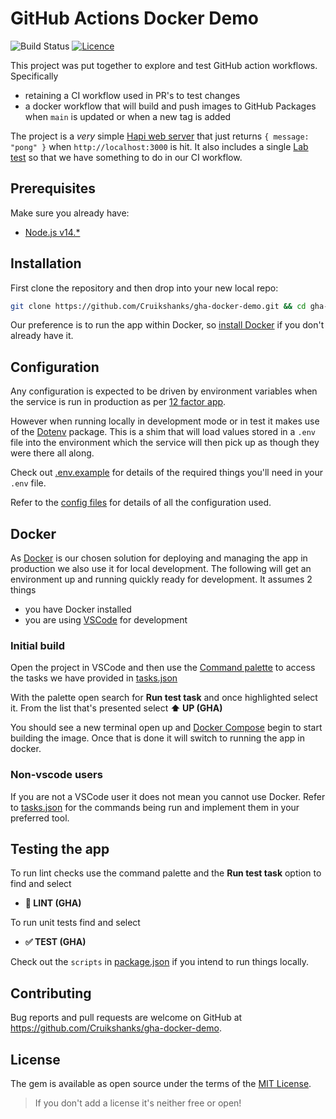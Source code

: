 # GitHub Actions Docker Demo

![Build Status](https://github.com/Cruikshanks/gha-docker-demo/workflows/CI/badge.svg?branch=main)
[![Licence](https://img.shields.io/badge/Licence-MIT-blue.svg)](https://choosealicense.com/licenses/mit/)

This project was put together to explore and test GitHub action workflows. Specifically

- retaining a CI workflow used in PR's to test changes
- a docker workflow that will build and push images to GitHub Packages when `main` is updated or when a new tag is added

The project is a _very_ simple [Hapi web server](https://hapi.dev/) that just returns `{ message: "pong" }` when `http://localhost:3000` is hit. It also includes a single [Lab test](https://hapi.dev/module/lab/) so that we have something to do in our CI workflow.

## Prerequisites

Make sure you already have:

- [Node.js v14.*](https://nodejs.org/en/)

## Installation

First clone the repository and then drop into your new local repo:

```bash
git clone https://github.com/Cruikshanks/gha-docker-demo.git && cd gha-docker-demo
```

Our preference is to run the app within Docker, so [install Docker](https://docs.docker.com/get-docker/) if you don't already have it.

## Configuration

Any configuration is expected to be driven by environment variables when the service is run in production as per [12 factor app](https://12factor.net/config).

However when running locally in development mode or in test it makes use of the [Dotenv](https://github.com/motdotla/dotenv) package. This is a shim that will load values stored in a `.env` file into the environment which the service will then pick up as though they were there all along.

Check out [.env.example](/.env.example) for details of the required things you'll need in your `.env` file.

Refer to the [config files](config) for details of all the configuration used.

## Docker

As [Docker](https://www.docker.com/) is our chosen solution for deploying and managing the app in production we also use it for local development. The following will get an environment up and running quickly ready for development. It assumes 2 things

- you have Docker installed
- you are using [VSCode](https://code.visualstudio.com/) for development

### Initial build

Open the project in VSCode and then use the [Command palette](https://code.visualstudio.com/docs/getstarted/userinterface#_command-palette) to access the tasks we have provided in [tasks.json](.vscode/tasks.json)

With the palette open search for **Run test task** and once highlighted select it. From the list that's presented select **⬆️ UP (GHA)**

You should see a new terminal open up and [Docker Compose](https://docs.docker.com/compose/) begin to start building the image. Once that is done it will switch to running the app in docker.

### Non-vscode users

If you are not a VSCode user it does not mean you cannot use Docker. Refer to [tasks.json](.vscode/tasks.json) for the commands being run and implement them in your preferred tool.

## Testing the app

To run lint checks use the command palette and the **Run test task** option to find and select

- **🔎 LINT (GHA)**

To run unit tests find and select

- **✅ TEST (GHA)**

Check out the `scripts` in [package.json](package.json) if you intend to run things locally.

## Contributing

Bug reports and pull requests are welcome on GitHub at <https://github.com/Cruikshanks/gha-docker-demo>.

## License

The gem is available as open source under the terms of the [MIT License](http://opensource.org/licenses/MIT).

> If you don't add a license it's neither free or open!
